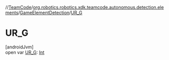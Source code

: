 //[TeamCode](../../../index.md)/[org.robotics.robotics.xdk.teamcode.autonomous.detection.elements](../index.md)/[GameElementDetection](index.md)/[UR_G](-u-r_-g.md)

# UR_G

[androidJvm]\
open var [UR_G](-u-r_-g.md): [Int](https://kotlinlang.org/api/latest/jvm/stdlib/kotlin/-int/index.html)
